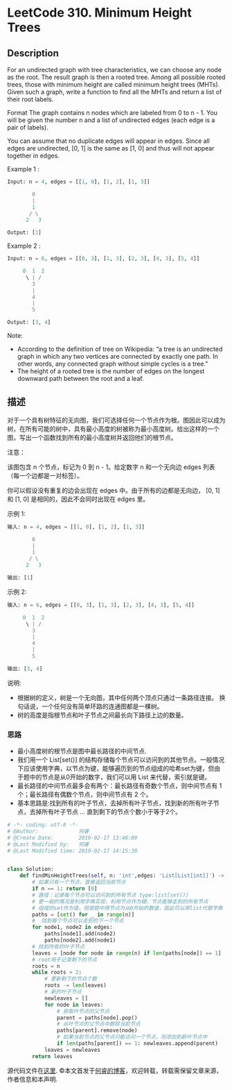 # LeetCode 310. Minimum Height Trees

## Description

For an undirected graph with tree characteristics, we can choose any node as the root. The result graph is then a rooted tree. Among all possible rooted trees, those with minimum height are called minimum height trees (MHTs). Given such a graph, write a function to find all the MHTs and return a list of their root labels.

Format
The graph contains n nodes which are labeled from 0 to n - 1. You will be given the number n and a list of undirected edges (each edge is a pair of labels).

You can assume that no duplicate edges will appear in edges. Since all edges are undirected, [0, 1] is the same as [1, 0] and thus will not appear together in edges.

Example 1 :

```py
Input: n = 4, edges = [[1, 0], [1, 2], [1, 3]]

        0
        |
        1
       / \
      2   3 

Output: [1]
```

Example 2 :

```py
Input: n = 6, edges = [[0, 3], [1, 3], [2, 3], [4, 3], [5, 4]]

     0  1  2
      \ | /
        3
        |
        4
        |
        5 

Output: [3, 4]
```

Note:

* According to the definition of tree on Wikipedia: “a tree is an undirected graph in which any two vertices are connected by exactly one path. In other words, any connected graph without simple cycles is a tree.”
* The height of a rooted tree is the number of edges on the longest downward path between the root and a leaf.

## 描述

对于一个具有树特征的无向图，我们可选择任何一个节点作为根。图因此可以成为树，在所有可能的树中，具有最小高度的树被称为最小高度树。给出这样的一个图，写出一个函数找到所有的最小高度树并返回他们的根节点。

注意：

该图包含 n 个节点，标记为 0 到 n - 1。给定数字 n 和一个无向边 edges 列表（每一个边都是一对标签）。

你可以假设没有重复的边会出现在 edges 中。由于所有的边都是无向边， [0, 1]和 [1, 0] 是相同的，因此不会同时出现在 edges 里。

示例 1:

```py
输入: n = 4, edges = [[1, 0], [1, 2], [1, 3]]

        0
        |
        1
       / \
      2   3 

输出: [1]
```

示例 2:

```py
输入: n = 6, edges = [[0, 3], [1, 3], [2, 3], [4, 3], [5, 4]]

     0  1  2
      \ | /
        3
        |
        4
        |
        5 

输出: [3, 4]
```

说明:

* 根据树的定义，树是一个无向图，其中任何两个顶点只通过一条路径连接。 换句话说，一个任何没有简单环路的连通图都是一棵树。
* 树的高度是指根节点和叶子节点之间最长向下路径上边的数量。
### 思路

* 最小高度树的根节点是图中最长路径的中间节点.
* 我们用一个 List\[set()] 的结构存储每个节点可以访问到的其他节点。一般情况下应该使用字典，以节点为键，能够遍历到的节点组成的哈希set为键，但由于题中的节点是从0开始的数字，我们可以用 List 来代替，索引就是键。
* 最长路径的中间节点最多会有两个：最长路径有奇数个节点，则中间节点有 1 个；最长路径有偶数个节点，则中间节点有 2 个。
* 基本思路是:找到所有的叶子节点，去掉所有叶子节点，找到新的所有叶子节点，去掉所有叶子节点 ... 直到剩下的节点个数小于等于2个。

```py
# -*- coding: utf-8 -*-
# @Author:             何睿
# @Create Date:        2019-02-17 13:46:09
# @Last Modified by:   何睿
# @Last Modified time: 2019-02-17 14:15:30


class Solution:
    def findMinHeightTrees(self, n: 'int',edges: 'List[List[int]]') -> 'List[int]':
        # 如果只有一个节点，直接返回当前节点
        if n == 1: return [0]
        # 路径：记录每个节点可以访问到的所有节点 type:list[set()]
        # 更一般的情况是利用字典实现，利用节点作为键，节点能够走到的所有节点
        # 组成的set作为值，但是题中得节点为从0开始的数值，因此可以用list代替字典
        paths = [set() for _ in range(n)]
        #  找到每个节点可以走到的下一个节点
        for node1, node2 in edges:
            paths[node1].add(node2)
            paths[node2].add(node1)
        # 找到所有的叶子节点
        leaves = [node for node in range(n) if len(paths[node]) == 1]
        # root用于记录剩下的节点
        roots = n
        while roots > 2:
            # 更新剩下的节点个数
            roots -= len(leaves)
            # 新的叶子节点
            newleaves = []
            for node in leaves:
                # 获取叶节点的父节点
                parent = paths[node].pop()
                # 从叶节点的父节点中删除当前节点
                paths[parent].remove(node)
                # 如果当前节点的父节点只能访问一个节点，则添加到新叶节点中
                if len(paths[parent]) == 1: newleaves.append(parent)
            leaves = newleaves
        return leaves
```

源代码文件在[这里](https://github.com/ruicore/Algorithm/blob/master/Leetcode/2019-02-17-310-Minimum-Height-Trees.py).
©本文首发于[何睿的博客](https://www.ruicore.cn/leetcode-310-minimum-height-trees/)，欢迎转载，转载需保留文章来源，作者信息和本声明.
